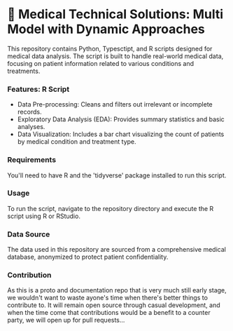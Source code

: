 # 🌯 Medical Technical Solutions: Multi Model with Dynamic Approaches

This repository contains Python, Typesctipt, and R scripts designed for medical data analysis. The script is built to handle real-world medical data, focusing on patient information related to various conditions and treatments.

### Features: R Script

* Data Pre-processing: Cleans and filters out irrelevant or incomplete records.
* Exploratory Data Analysis (EDA): Provides summary statistics and basic analyses.
* Data Visualization: Includes a bar chart visualizing the count of patients by medical condition and treatment type.

### Requirements

You'll need to have R and the 'tidyverse' package installed to run this script.

### Usage

To run the script, navigate to the repository directory and execute the R script using R or RStudio.

### Data Source

The data used in this repository are sourced from a comprehensive medical database, anonymized to protect patient confidentiality.

### Contribution

As this is a proto and documentation repo that is very much still early stage, we wouldn't want to waste ayone's time when there's better things to contribute to. It will remain open source through casual development, and when the time come that contributions would be a benefit to a counter party, we will open up for pull requests...
